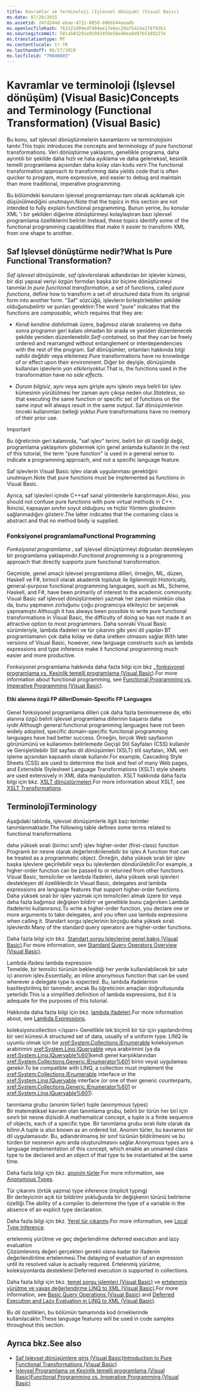```yaml
---
title: Kavramlar ve terminoloji (Işlevsel dönüşüm) (Visual Basic)
ms.date: 07/20/2015
ms.assetid: 24fd244d-ebae-4721-8858-89bb544aea0b
ms.openlocfilehash: 763321d99edf404ee17e8ec29af5424a378f83b1
ms.sourcegitcommit: 581ab03291e91983459e56e40ea8d97b5189227e
ms.translationtype: MT
ms.contentlocale: tr-TR
ms.lasthandoff: 08/27/2019
ms.locfileid: "70046603"
---
```

# <a name="concepts-and-terminology-functional-transformation-visual-basic"></a><span data-ttu-id="bbef4-102">Kavramlar ve terminoloji (Işlevsel dönüşüm) (Visual Basic)</span><span class="sxs-lookup"><span data-stu-id="bbef4-102">Concepts and Terminology (Functional Transformation) (Visual Basic)</span></span>
<span data-ttu-id="bbef4-103">Bu konu, saf işlevsel dönüştürmelerin kavramlarını ve terminolojisini tanıtır.</span><span class="sxs-lookup"><span data-stu-id="bbef4-103">This topic introduces the concepts and terminology of pure functional transformations.</span></span> <span data-ttu-id="bbef4-104">Veri dönüştürme yaklaşımı, genellikle programa, daha ayrıntılı bir şekilde daha hızlı ve hata ayıklama ve daha geleneksel, kesinlik temelli programlama açısından daha kolay olan kodu verir.</span><span class="sxs-lookup"><span data-stu-id="bbef4-104">The functional transformation approach to transforming data yields code that is often quicker to program, more expressive, and easier to debug and maintain than more traditional, imperative programming.</span></span>

<span data-ttu-id="bbef4-105">Bu bölümdeki konuların işlevsel programlamayı tam olarak açıklamak için düşünülmediğini unutmayın.</span><span class="sxs-lookup"><span data-stu-id="bbef4-105">Note that the topics in this section are not intended to fully explain functional programming.</span></span> <span data-ttu-id="bbef4-106">Bunun yerine, bu konular XML 'i bir şekilden diğerine dönüştürmeyi kolaylaştıran bazı işlevsel programlama özelliklerini belirler.</span><span class="sxs-lookup"><span data-stu-id="bbef4-106">Instead, these topics identify some of the functional programming capabilities that make it easier to transform XML from one shape to another.</span></span>

## <a name="what-is-pure-functional-transformation"></a><span data-ttu-id="bbef4-107">Saf Işlevsel dönüştürme nedir?</span><span class="sxs-lookup"><span data-stu-id="bbef4-107">What Is Pure Functional Transformation?</span></span>

<span data-ttu-id="bbef4-108">*Saf işlevsel dönüşümde*, *saf işlevler*olarak adlandırılan bir işlevler kümesi, bir dizi yapısal veriyi özgün formdan başka bir biçime dönüştürmeyi tanımlar.</span><span class="sxs-lookup"><span data-stu-id="bbef4-108">In *pure functional transformation*, a set of functions, called *pure functions*, define how to transform a set of structured data from its original form into another form.</span></span> <span data-ttu-id="bbef4-109">"Saf" sözcüğü, işlevlerin birleştirilebilen şekilde olduğunubelirtir ve şunları gerektirir:</span><span class="sxs-lookup"><span data-stu-id="bbef4-109">The word "pure" indicates that the functions are *composable*, which requires that they are:</span></span>

- <span data-ttu-id="bbef4-110">*Kendi kendine dahil*olmak üzere, bağımsız olarak sıralanmış ve daha sonra programın geri kalanı olmadan bir arada ve yeniden düzenlenecek şekilde yeniden düzenlenebilir.</span><span class="sxs-lookup"><span data-stu-id="bbef4-110">*Self-contained*, so that they can be freely ordered and rearranged without entanglement or interdependencies with the rest of the program.</span></span> <span data-ttu-id="bbef4-111">Saf dönüşümler, ortamları hakkında bilgi sahibi değildir veya etkilemez.</span><span class="sxs-lookup"><span data-stu-id="bbef4-111">Pure transformations have no knowledge of or effect upon their environment.</span></span> <span data-ttu-id="bbef4-112">Diğer bir deyişle, dönüşümde kullanılan işlevlerin *yan etkileri*yoktur.</span><span class="sxs-lookup"><span data-stu-id="bbef4-112">That is, the functions used in the transformation have no *side effects*.</span></span>

- <span data-ttu-id="bbef4-113">*Durum bilgisiz*, aynı veya aynı girişte aynı işlevin veya belirli bir işlev kümesinin yürütülmesi her zaman aynı çıkışa neden olur.</span><span class="sxs-lookup"><span data-stu-id="bbef4-113">*Stateless*, so that executing the same function or specific set of functions on the same input will always result in the same output.</span></span> <span data-ttu-id="bbef4-114">Saf dönüşümlerinin önceki kullanımları belleği yoktur.</span><span class="sxs-lookup"><span data-stu-id="bbef4-114">Pure transformations have no memory of their prior use.</span></span>

> [!IMPORTANT]
> <span data-ttu-id="bbef4-115">Bu öğreticinin geri kalanında, "saf işlev" terimi, belirli bir dil özelliği değil, programlama yaklaşımını göstermek için genel anlamda kullanılır.</span><span class="sxs-lookup"><span data-stu-id="bbef4-115">In the rest of this tutorial, the term "pure function" is used in a general sense to indicate a programming approach, and not a specific language feature.</span></span>
>
> <span data-ttu-id="bbef4-116">Saf işlevlerin Visual Basic işlev olarak uygulanması gerektiğini unutmayın.</span><span class="sxs-lookup"><span data-stu-id="bbef4-116">Note that pure functions must be implemented as functions in Visual Basic.</span></span>
>
> <span data-ttu-id="bbef4-117">Ayrıca, saf işlevleri içinde C++saf sanal yöntemlerle karıştırmayın.</span><span class="sxs-lookup"><span data-stu-id="bbef4-117">Also, you should not confuse pure functions with pure virtual methods in C++.</span></span> <span data-ttu-id="bbef4-118">İkincisi, kapsayan sınıfın soyut olduğunu ve hiçbir Yöntem gövdesinin sağlanmadığını gösterir.</span><span class="sxs-lookup"><span data-stu-id="bbef4-118">The latter indicates that the containing class is abstract and that no method body is supplied.</span></span>

### <a name="functional-programming"></a><span data-ttu-id="bbef4-119">Fonksiyonel programlama</span><span class="sxs-lookup"><span data-stu-id="bbef4-119">Functional Programming</span></span>

<span data-ttu-id="bbef4-120">*Fonksiyonel programlama* , saf işlevsel dönüştürmeyi doğrudan destekleyen bir programlama yaklaşımıdır.</span><span class="sxs-lookup"><span data-stu-id="bbef4-120">*Functional programming* is a programming approach that directly supports pure functional transformation.</span></span>

<span data-ttu-id="bbef4-121">Geçmişte, genel amaçlı işlevsel programlama dilleri, örneğin, ML, düzen, Haskell ve F#, birincil olarak akademik topluluk ile ilgilenmiştir.</span><span class="sxs-lookup"><span data-stu-id="bbef4-121">Historically, general-purpose functional programming languages, such as ML, Scheme, Haskell, and F#, have been primarily of interest to the academic community.</span></span> <span data-ttu-id="bbef4-122">Visual Basic saf işlevsel dönüştürmeleri yazmak her zaman mümkün olsa da, bunu yapmanın zorluğunu çoğu programcıya etkileyici bir seçenek yapmamıştır.</span><span class="sxs-lookup"><span data-stu-id="bbef4-122">Although it has always been possible to write pure functional transformations in Visual Basic, the difficulty of doing so has not made it an attractive option to most programmers.</span></span> <span data-ttu-id="bbef4-123">Daha sonraki Visual Basic sürümleriyle, lambda ifadeleri ve tür çıkarımı gibi yeni dil yapıları BT programlamanın çok daha kolay ve daha üretken olmasını sağlar.</span><span class="sxs-lookup"><span data-stu-id="bbef4-123">With later versions of Visual Basic, however, new language constructs such as lambda expressions and type inference make it functional programming much easier and more productive.</span></span>

<span data-ttu-id="bbef4-124">Fonksiyonel programlama hakkında daha fazla bilgi için bkz [. fonksiyonel programlama vs. Kesinlik temelli programlama (Visual Basic](../../../../visual-basic/programming-guide/concepts/linq/functional-programming-vs-imperative-programming.md)).</span><span class="sxs-lookup"><span data-stu-id="bbef4-124">For more information about functional programming, see [Functional Programming vs. Imperative Programming (Visual Basic)](../../../../visual-basic/programming-guide/concepts/linq/functional-programming-vs-imperative-programming.md).</span></span>

#### <a name="domain-specific-fp-languages"></a><span data-ttu-id="bbef4-125">Etki alanına özgü FP dilleri</span><span class="sxs-lookup"><span data-stu-id="bbef4-125">Domain-Specific FP Languages</span></span>

<span data-ttu-id="bbef4-126">Genel fonksiyonel programlama dilleri çok daha fazla benimsemese de, etki alanına özgü belirli işlevsel programlama dillerinin başarısı daha iyidir.</span><span class="sxs-lookup"><span data-stu-id="bbef4-126">Although general functional programming languages have not been widely adopted, specific domain-specific functional programming languages have had better success.</span></span> <span data-ttu-id="bbef4-127">Örneğin, birçok Web sayfasının görünümünü ve kullanımını belirlemede Geçişli Stil Sayfaları (CSS) kullanılır ve Genişletilebilir Stil sayfası dil dönüşümleri (XSLT) stil sayfaları, XML veri işleme açısından kapsamlı olarak kullanılır.</span><span class="sxs-lookup"><span data-stu-id="bbef4-127">For example, Cascading Style Sheets (CSS) are used to determine the look and feel of many Web pages, and Extensible Stylesheet Language Transformations (XSLT) style sheets are used extensively in XML data manipulation.</span></span> <span data-ttu-id="bbef4-128">XSLT hakkında daha fazla bilgi için bkz. [XSLT dönüştürmeleri](../../../../standard/data/xml/xslt-transformations.md).</span><span class="sxs-lookup"><span data-stu-id="bbef4-128">For more information about XSLT, see [XSLT Transformations](../../../../standard/data/xml/xslt-transformations.md).</span></span>

## <a name="terminology"></a><span data-ttu-id="bbef4-129">Terminoloji</span><span class="sxs-lookup"><span data-stu-id="bbef4-129">Terminology</span></span>

<span data-ttu-id="bbef4-130">Aşağıdaki tabloda, işlevsel dönüşümlerle ilgili bazı terimler tanımlanmaktadır.</span><span class="sxs-lookup"><span data-stu-id="bbef4-130">The following table defines some terms related to functional transformations.</span></span>

<span data-ttu-id="bbef4-131">daha yüksek sıralı (birinci sınıf) işlev </span><span class="sxs-lookup"><span data-stu-id="bbef4-131">higher-order (first-class) function </span></span>\
<span data-ttu-id="bbef4-132">Programlı bir nesne olarak değerlendirilenebilir bir işlev.</span><span class="sxs-lookup"><span data-stu-id="bbef4-132">A function that can be treated as a programmatic object.</span></span> <span data-ttu-id="bbef4-133">Örneğin, daha yüksek sıralı bir işlev başka işlevlere geçirilebilir veya bu işlevlerden döndürülebilir.</span><span class="sxs-lookup"><span data-stu-id="bbef4-133">For example, a higher-order function can be passed to or returned from other functions.</span></span> <span data-ttu-id="bbef4-134">Visual Basic, temsilciler ve lambda ifadeleri, daha yüksek sıralı işlevleri destekleyen dil özelliklerdir.</span><span class="sxs-lookup"><span data-stu-id="bbef4-134">In Visual Basic, delegates and lambda expressions are language features that support higher-order functions.</span></span> <span data-ttu-id="bbef4-135">Daha yüksek sıralı bir işlev yazmak için temsilcileri almak üzere bir veya daha fazla bağımsız değişken bildirir ve genellikle bunu çağırırken Lambda ifadelerini kullanırsınız.</span><span class="sxs-lookup"><span data-stu-id="bbef4-135">To write a higher-order function, you declare one or more arguments to take delegates, and you often use lambda expressions when calling it.</span></span> <span data-ttu-id="bbef4-136">Standart sorgu işleçlerinin birçoğu daha yüksek sıralı işlevlerdir.</span><span class="sxs-lookup"><span data-stu-id="bbef4-136">Many of the standard query operators are higher-order functions.</span></span>

<span data-ttu-id="bbef4-137">Daha fazla bilgi için bkz. [Standart sorgu Işleçlerine genel bakış (Visual Basic)](../../../../visual-basic/programming-guide/concepts/linq/standard-query-operators-overview.md).</span><span class="sxs-lookup"><span data-stu-id="bbef4-137">For more information, see [Standard Query Operators Overview (Visual Basic)](../../../../visual-basic/programming-guide/concepts/linq/standard-query-operators-overview.md).</span></span>

<span data-ttu-id="bbef4-138">Lambda ifadesi </span><span class="sxs-lookup"><span data-stu-id="bbef4-138">lambda expression </span></span>\
<span data-ttu-id="bbef4-139">Temelde, bir temsilci türünün beklendiği her yerde kullanılabilecek bir satır içi anonim işlev.</span><span class="sxs-lookup"><span data-stu-id="bbef4-139">Essentially, an inline anonymous function that can be used wherever a delegate type is expected.</span></span> <span data-ttu-id="bbef4-140">Bu, lambda ifadelerinin basitleştirilmiş bir tanımıdır, ancak Bu öğreticinin amaçları doğrultusunda yeterlidir.</span><span class="sxs-lookup"><span data-stu-id="bbef4-140">This is a simplified definition of lambda expressions, but it is adequate for the purposes of this tutorial.</span></span>

<span data-ttu-id="bbef4-141">Hakkında daha fazla bilgi için bkz. [lambda ifadeleri](../../../../visual-basic/programming-guide/language-features/procedures/lambda-expressions.md).</span><span class="sxs-lookup"><span data-stu-id="bbef4-141">For more information about, see [Lambda Expressions](../../../../visual-basic/programming-guide/language-features/procedures/lambda-expressions.md).</span></span>

<span data-ttu-id="bbef4-142">koleksiyon</span><span class="sxs-lookup"><span data-stu-id="bbef4-142">collection \</span></span>
<span data-ttu-id="bbef4-143">Genellikle tek biçimli bir tür için yapılandırılmış bir veri kümesi.</span><span class="sxs-lookup"><span data-stu-id="bbef4-143">A structured set of data, usually of a uniform type.</span></span> <span data-ttu-id="bbef4-144">LINQ ile uyumlu olmak için bir <xref:System.Collections.IEnumerable> koleksiyonun arabirimini <xref:System.Linq.IQueryable> veya arabirimini (ya da <xref:System.Linq.IQueryable%601>kendi genel karşılıklarından <xref:System.Collections.Generic.IEnumerator%601> birini veya) uygulaması gerekir.</span><span class="sxs-lookup"><span data-stu-id="bbef4-144">To be compatible with LINQ, a collection must implement the <xref:System.Collections.IEnumerable> interface or the <xref:System.Linq.IQueryable> interface (or one of their generic counterparts, <xref:System.Collections.Generic.IEnumerator%601> or <xref:System.Linq.IQueryable%601>).</span></span>

<span data-ttu-id="bbef4-145">tanımlama grubu (anonim türler) </span><span class="sxs-lookup"><span data-stu-id="bbef4-145">tuple (anonymous types) </span></span>\
<span data-ttu-id="bbef4-146">Bir matematiksel kavram olan tanımlama grubu, belirli bir türün her biri için sınırlı bir nesne dizisidir.</span><span class="sxs-lookup"><span data-stu-id="bbef4-146">A mathematical concept, a tuple is a finite sequence of objects, each of a specific type.</span></span> <span data-ttu-id="bbef4-147">Bir tanımlama grubu sıralı liste olarak da bilinir.</span><span class="sxs-lookup"><span data-stu-id="bbef4-147">A tuple is also known as an ordered list.</span></span> <span data-ttu-id="bbef4-148">Anonim türler, bu kavramın bir dil uygulamasıdır. Bu, adlandırılmamış bir sınıf türünün bildirilmesini ve bu türden bir nesnenin aynı anda oluşturulmasını sağlar.</span><span class="sxs-lookup"><span data-stu-id="bbef4-148">Anonymous types are a language implementation of this concept, which enable an unnamed class type to be declared and an object of that type to be instantiated at the same time.</span></span>

<span data-ttu-id="bbef4-149">Daha fazla bilgi için bkz. [anonim türler](../../../../visual-basic/programming-guide/language-features/objects-and-classes/anonymous-types.md).</span><span class="sxs-lookup"><span data-stu-id="bbef4-149">For more information, see  [Anonymous Types](../../../../visual-basic/programming-guide/language-features/objects-and-classes/anonymous-types.md).</span></span>

<span data-ttu-id="bbef4-150">Tür çıkarımı (örtük yazma) </span><span class="sxs-lookup"><span data-stu-id="bbef4-150">type inference (implicit typing) </span></span>\
<span data-ttu-id="bbef4-151">Bir derleyicinin açık tür bildirimi yokluğunda bir değişkenin türünü belirleme özelliği.</span><span class="sxs-lookup"><span data-stu-id="bbef4-151">The ability of a compiler to determine the type of a variable in the absence of an explicit type declaration.</span></span>

<span data-ttu-id="bbef4-152">Daha fazla bilgi için bkz. [Yerel tür çıkarımı](../../../../visual-basic/programming-guide/language-features/variables/local-type-inference.md).</span><span class="sxs-lookup"><span data-stu-id="bbef4-152">For more information, see [Local Type Inference](../../../../visual-basic/programming-guide/language-features/variables/local-type-inference.md).</span></span>

<span data-ttu-id="bbef4-153">ertelenmiş yürütme ve geç değerlendirme </span><span class="sxs-lookup"><span data-stu-id="bbef4-153">deferred execution and lazy evaluation </span></span>\
<span data-ttu-id="bbef4-154">Çözümlenmiş değeri gerçekten gerekli olana kadar bir ifadenin değerlendirilme ertelenmesi.</span><span class="sxs-lookup"><span data-stu-id="bbef4-154">The delaying of evaluation of an expression until its resolved value is actually required.</span></span> <span data-ttu-id="bbef4-155">Ertelenmiş yürütme, koleksiyonlarda desteklenir.</span><span class="sxs-lookup"><span data-stu-id="bbef4-155">Deferred execution is supported in collections.</span></span>

<span data-ttu-id="bbef4-156">Daha fazla bilgi için bkz. [temel sorgu işlemleri (Visual Basic)](../../../../visual-basic/programming-guide/concepts/linq/basic-query-operations.md) ve [ertelenmiş yürütme ve yavaş değerlendirme LINQ to XML (Visual Basic)](../../../../visual-basic/programming-guide/concepts/linq/deferred-execution-and-lazy-evaluation-in-linq-to-xml.md).</span><span class="sxs-lookup"><span data-stu-id="bbef4-156">For more information, see [Basic Query Operations (Visual Basic)](../../../../visual-basic/programming-guide/concepts/linq/basic-query-operations.md) and [Deferred Execution and Lazy Evaluation in LINQ to XML (Visual Basic)](../../../../visual-basic/programming-guide/concepts/linq/deferred-execution-and-lazy-evaluation-in-linq-to-xml.md).</span></span>

<span data-ttu-id="bbef4-157">Bu dil özellikleri, bu bölümün tamamında kod örneklerinde kullanılacaktır.</span><span class="sxs-lookup"><span data-stu-id="bbef4-157">These language features will be used in code samples throughout this section.</span></span>

## <a name="see-also"></a><span data-ttu-id="bbef4-158">Ayrıca bkz.</span><span class="sxs-lookup"><span data-stu-id="bbef4-158">See also</span></span>

- [<span data-ttu-id="bbef4-159">Saf Işlevsel dönüşümlere giriş (Visual Basic)</span><span class="sxs-lookup"><span data-stu-id="bbef4-159">Introduction to Pure Functional Transformations (Visual Basic)</span></span>](../../../../visual-basic/programming-guide/concepts/linq/introduction-to-pure-functional-transformations.md)
- [<span data-ttu-id="bbef4-160">İşlevsel Programlama ve Kesinlik temelli programlama (Visual Basic)</span><span class="sxs-lookup"><span data-stu-id="bbef4-160">Functional Programming vs. Imperative Programming (Visual Basic)</span></span>](../../../../visual-basic/programming-guide/concepts/linq/functional-programming-vs-imperative-programming.md)

